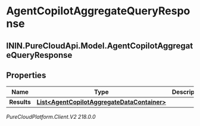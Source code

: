 # AgentCopilotAggregateQueryResponse

## ININ.PureCloudApi.Model.AgentCopilotAggregateQueryResponse

## Properties

|Name | Type | Description | Notes|
|------------ | ------------- | ------------- | -------------|
| **Results** | [**List&lt;AgentCopilotAggregateDataContainer&gt;**](AgentCopilotAggregateDataContainer) |  | [optional] |



_PureCloudPlatform.Client.V2 218.0.0_
